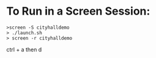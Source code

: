 # To Run in a Screen Session:
```
>screen -S cityhalldemo
> ./launch.sh
> screen -r cityhalldemo
```
ctrl + a then d
